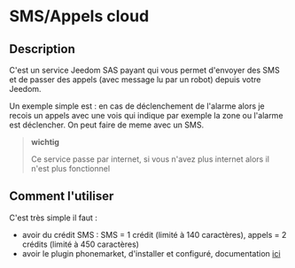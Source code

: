 # SMS/Appels cloud

## Description

C'est un service Jeedom SAS payant qui vous permet d'envoyer des SMS et de passer des appels (avec message lu par un robot) depuis votre Jeedom.

Un exemple simple est : en cas de déclenchement de l'alarme alors je recois un appels avec une vois qui indique par exemple la zone ou l'alarme est déclencher. On peut faire de meme avec un SMS.

> **wichtig**
>
> Ce service passe par internet, si vous n'avez plus internet alors il n'est plus fonctionnel

## Comment l'utiliser 

C'est très simple il faut : 

- avoir du crédit SMS  : SMS = 1 crédit (limité à 140 caractères), appels = 2 crédits (limité à 450 caractères)
- avoir le plugin phonemarket, d'installer et configuré, documentation [ici](https://jeedom.github.io/plugin-phonemarket/fr_FR/)